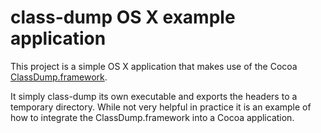 # class-dump OS X example application

This project is a simple OS X application that makes use of the Cocoa [ClassDump.framework](https://github.com/ddeville/class-dump).

It simply class-dump its own executable and exports the headers to a temporary directory. While not very helpful in practice it is an example of how to integrate the ClassDump.framework into a Cocoa application.

